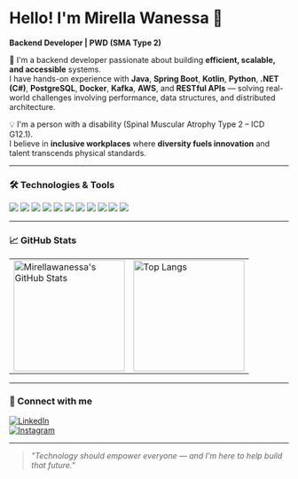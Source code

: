 # Hello! I'm Mirella Wanessa 🫰

**Backend Developer | PWD (SMA Type 2)**

💬 I'm a backend developer passionate about building **efficient, scalable, and accessible** systems.  
I have hands-on experience with **Java**, **Spring Boot**, **Kotlin**, **Python**, **.NET (C#)**, **PostgreSQL**, **Docker**, **Kafka**, **AWS**, and **RESTful APIs** — solving real-world challenges involving performance, data structures, and distributed architecture.

💡 I'm a person with a disability (Spinal Muscular Atrophy Type 2 – ICD G12.1).  
I believe in **inclusive workplaces** where **diversity fuels innovation** and talent transcends physical standards.

---

### 🛠️ Technologies & Tools

<p align="left">
  <img src="https://img.shields.io/badge/Java-ED8B00?style=for-the-badge&logo=java&logoColor=white"/>
  <img src="https://img.shields.io/badge/Kotlin-7F52FF?style=for-the-badge&logo=kotlin&logoColor=white"/>
  <img src="https://img.shields.io/badge/Spring_Boot-6DB33F?style=for-the-badge&logo=spring-boot&logoColor=white"/>
  <img src="https://img.shields.io/badge/PostgreSQL-4169E1?style=for-the-badge&logo=postgresql&logoColor=white"/>
  <img src="https://img.shields.io/badge/Kafka-231F20?style=for-the-badge&logo=apache-kafka&logoColor=white"/>
  <img src="https://img.shields.io/badge/Docker-2496ED?style=for-the-badge&logo=docker&logoColor=white"/>
  <img src="https://img.shields.io/badge/AWS-232F3E?style=for-the-badge&logo=amazon-aws&logoColor=white"/>
  <img src="https://img.shields.io/badge/CI/CD-007ACC?style=for-the-badge&logo=azure-pipelines&logoColor=white"/>
  <img src="https://img.shields.io/badge/Git-F05032?style=for-the-badge&logo=git&logoColor=white"/>
  <img src="https://img.shields.io/badge/.NET-512BD4?style=for-the-badge&logo=dotnet&logoColor=white"/>
<img src="https://img.shields.io/badge/C%23-239120?style=for-the-badge&logo=c-sharp&logoColor=white"/>
</p>

---

### 📈 GitHub Stats

<table align="center">
  <tr>
    <td>
      <img alt="Mirellawanessa's GitHub Stats" height="200" src="https://github-readme-stats.vercel.app/api?username=Mirellawanessa&show_icons=true&theme=tokyonight&include_all_commits=true&locale=en" />
    </td>
    <td>
      <img alt="Top Langs" height="200" src="https://github-readme-stats.vercel.app/api/top-langs/?username=Mirellawanessa&theme=tokyonight&layout=compact&custom_title=Technologies&langs_count=9" />
    </td>
  </tr>
</table>

---

### 🤝 Connect with me

[![LinkedIn](https://img.shields.io/badge/in/mirellawanessa-fff?style=flat&logo=linkedin&logoColor=FFFFFF&labelColor=8b7bdf)](https://www.linkedin.com/in/mirellawanessa/)  
[![Instagram](https://img.shields.io/badge/@myfilearchive-fff?style=flat&logo=instagram&logoColor=FFFFFF&labelColor=8b7bdf)](https://www.instagram.com/myfilearchive)

---

> _"Technology should empower everyone — and I’m here to help build that future."_
